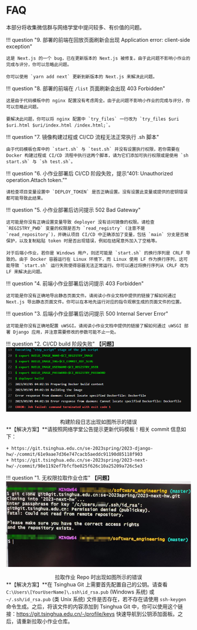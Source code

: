 # FAQ

本部分将收集微信群与网络学堂中提问较多、有价值的问题。

!!! question "9. 部署的前端在回放页面刷新会出现 Application error: client-side exception"

    这是 Next.js 的一个 bug，已在更新版本的 Next.js 被修复。由于此问题不影响小作业的完成与评分，你可以忽略此问题。
    
    你可以使用 `yarn add next` 更新到新版本的 Next.js 来解决此问题。

!!! question "8. 部署的前端在 `/list` 页面刷新会出现 403 Forbidden"

    这是由于代码模板中的 nginx 配置没有考虑周全。由于此问题不影响小作业的完成与评分，你可以忽略此问题。
    
    要解决此问题，你可以将 nginx 配置中 `try_files` 一行改为 `try_files $uri $uri.html $uri/index.html /index.html;`。

!!! question "7. 镜像构建过程或 CI/CD 流程无法正常执行 .sh 脚本"

    由于代码模板仓库中的 `start.sh` 与 `test.sh` 并没有设置执行权限，若你需要在 Docker 构建过程或 CI/CD 流程中执行这两个脚本，请为它们添加可执行权限或是使用 `sh start.sh` 与 `sh test.sh`。

!!! question "6. 小作业部署后 CI/CD 阶段失败，提示“401: Unauthorized operation.Attach token.”"

    请检查项目变量设置中 `DEPLOY_TOKEN` 是否正确设置。没有设置此变量或提供的密钥错误都可能导致此结果。

!!! question "5. 小作业部署后访问提示 502 Bad Gateway"

    这可能是你没有正确设置变量导致 deployer 没有访问镜像的权限。请检查 `REGISTRY_PWD` 变量的权限是否为 `read_registry` (注意不是 `read_repository`)，并确认项目 CI/CD 中正确添加了变量，包括 `main` 分支是否被保护，以及复制粘贴 token 时是否出现错误，例如在结尾意外加入了空格等。

    对于后端小作业，若你是 Windows 用户，则还可能是 `start.sh` 的换行序列是 CRLF 导致的。由于 Docker 容器运行在 Linux 环境下，而 Linux 使用 LF 作为换行序列，这可能导致 `start.sh` 运行失败使得容器无法正常运行。你可以通过将换行序列从 CRLF 改为 LF 来解决此问题。

!!! question "4. 前端小作业部署后访问提示 403 Forbidden"

    这可能是你没有正确地导出静态页面文件。请阅读小作业文档中提供的链接了解如何通过 Next.js 导出静态页面文件。你可以在本地先运行对应的指令观察生成的页面文件的位置。

!!! question "3. 后端小作业部署后访问提示 500 Internal Server Error"

    这可能是你没有正确地配置 uWSGI。请阅读小作业文档中提供的链接了解如何通过 uWSGI 部署 Django 应用，并注意需要修改的参数可能不止一处。

!!! question "2. CI/CD build 阶段失败"
    **【问题】**
    ![build-failed](static/faq/update-template.png)
    <center>构建阶段日志出现如图所示的错误</center>
    **【解决方案】**请按照网络学堂公告提示更新代码模板！相关 commit 信息如下：
    
    + https://git.tsinghua.edu.cn/se-2023spring/2023-django-hw/-/commit/61e9aae7d36e747cacb5aeddc91190d85118f903
    + https://git.tsinghua.edu.cn/se-2023spring/2023-next-hw/-/commit/98e1192ef7bfcfbe025f626c10a25209a726c5e3

!!! question "1. 无权限拉取作业仓库"
    **【问题】**
    ![no-access](static/faq/no-access.png)
    <center>拉取作业 Repo 时出现如图所示的错误</center>
    **【解决方案】**在 Tsinghua Git 上需要首先配置自己的公钥。请查看 `C:\Users\[YourUserName]\.ssh\id_rsa.pub` (Windows 系统) 或 `~/.ssh/id_rsa.pub` (类 Unix 系统) 文件是否存在，若不存在请使用 `ssh-keygen` 命令生成。之后，将该文件的内容添加到 Tsinghua Git 中，你可以使用这个链接：https://git.tsinghua.edu.cn/-/profile/keys 快速导航到公钥添加面板。之后，请重新拉取小作业仓库。